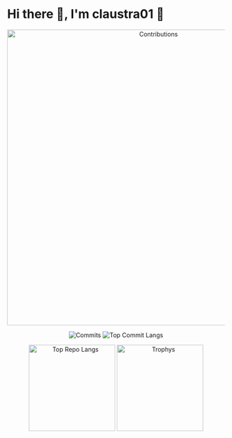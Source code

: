 <p align="center"> 
 <h1>Hi there 👋, I'm claustra01 🌿</h1>
</p>

<p align="center"> 
  <img alt="Contributions" width="685px" src="http://github-profile-summary-cards.vercel.app/api/cards/profile-details?username=claustra01&theme=zenburn" />
</p>

<p align="center">
  <img alt="Commits" src="http://github-profile-summary-cards.vercel.app/api/cards/productive-time?username=claustra01&theme=zenburn&utcOffset=9" />
  <img alt="Top Commit Langs" src="http://github-profile-summary-cards.vercel.app/api/cards/most-commit-language?username=claustra01&theme=zenburn&utcOffset=9" />
</p>

<p align="center"> 
  <img alt="Top Repo Langs" height="200px" src="https://github-readme-stats.vercel.app/api/top-langs/?username=claustra01&layout=compact&count_private=true&show_icons=true&theme=onedark&langs_count=10" />
  <img alt="Trophys" height="200px" src="https://github-profile-trophy.vercel.app/?username=claustra01&theme=onedark&column=4" />
</p>
